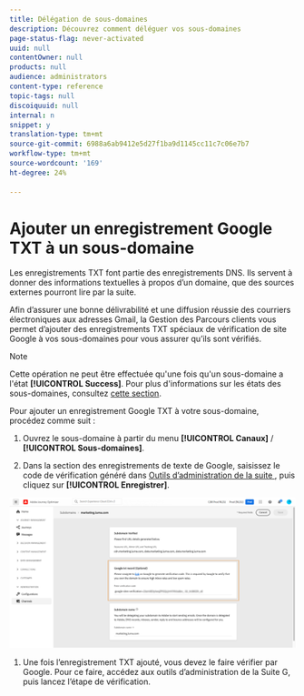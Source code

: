 ```yaml
---
title: Délégation de sous-domaines
description: Découvrez comment déléguer vos sous-domaines
page-status-flag: never-activated
uuid: null
contentOwner: null
products: null
audience: administrators
content-type: reference
topic-tags: null
discoiquuid: null
internal: n
snippet: y
translation-type: tm+mt
source-git-commit: 6988a6ab9412e5d27f1ba9d1145cc11c7c06e7b7
workflow-type: tm+mt
source-wordcount: '169'
ht-degree: 24%

---
```



# Ajouter un enregistrement Google TXT à un sous-domaine

Les enregistrements TXT font partie des enregistrements DNS. Ils servent à donner des informations textuelles à propos d’un domaine, que des sources externes pourront lire par la suite.

Afin d’assurer une bonne délivrabilité et une diffusion réussie des courriers électroniques aux adresses Gmail, la Gestion des Parcours clients vous permet d’ajouter des enregistrements TXT spéciaux de vérification de site Google à vos sous-domaines pour vous assurer qu’ils sont vérifiés.

>[!NOTE]
>
> Cette opération ne peut être effectuée qu&#39;une fois qu&#39;un sous-domaine a l&#39;état **[!UICONTROL Success]**. Pour plus d&#39;informations sur les états des sous-domaines, consultez [cette section](access-subdomains.md).

Pour ajouter un enregistrement Google TXT à votre sous-domaine, procédez comme suit :

1. Ouvrez le sous-domaine à partir du menu **[!UICONTROL Canaux]** / **[!UICONTROL Sous-domaines]**.

1. Dans la section des enregistrements de texte de Google, saisissez le code de vérification généré dans [Outils d’administration de la suite ](https://support.google.com/a/answer/183895), puis cliquez sur **[!UICONTROL Enregistrer]**.

![](../assets/subdomain-google-txt.png)

1. Une fois l’enregistrement TXT ajouté, vous devez le faire vérifier par Google. Pour ce faire, accédez aux outils d’administration de la Suite G, puis lancez l’étape de vérification.
